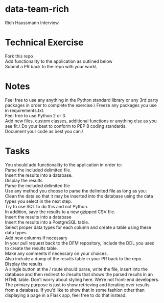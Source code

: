 # data-team-rich
Rich Haussmann Interview

# Technical Exercise
Fork this repo\
Add functionality to the application as outlined below\
Submit a PR back to the repo with your work\
# Notes
Feel free to use any anything in the Python standard library or any 3rd party packages in order to complete the exercise.\ 
Freeze any packages you use in requirements.txt.\
Feel free to use Python 2 or 3.\
Add new files, custom classes, additional functions or anything else as you see fit.\ 
Do your best to conform to PEP 8 coding standards.\
Document your code as best you can.\
# Tasks
You should add functionality to the application in order to:\
Parse the included delimited file.\
Insert the results into a database.\
Display the results.\
Parse the included delimited file\
Use any method you choose to parse the delimited file as long as you:\
Clean the data so that it may be inserted into the database using the data types you select in the next step.\
Try to use SQL to do this and not Python. \
In addition, save the results to a new gzipped CSV file.\
Insert the results into a database\
Insert the results into a PostgreSQL table.\
Select proper data types for each column and create a table using these data types.\
Add new columns if necessary\
In your pull request back to the DFM repository, include the DDL you used to create the results table.\
Make any comments if necessary on your choices.\
Also include a dump of the results table in your PR back to the repo.\
Display the results\
A single button at the / route should parse, write the file, insert into the database and then redirect to /results that shows the parsed results in an HTML table\.
Don’t worry about styling here. We’re not front-end developers.\
The primary purpose is just to show retrieving and iterating over results from a database. If you’d like to show that in some fashion other than displaying a page in a Flask app, feel free to do that instead.

